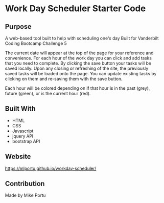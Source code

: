 # Work Day Scheduler Starter Code

## Purpose
A web-based tool built to help with scheduling one's day
Built for Vanderbilt Coding Bootcamp Challenge 5

The current date will appear at the top of the page for your reference and convenience. For each hour of the work day you can click and add tasks that you need to complete. By clicking the save button your tasks will be saved locally. Upon any closing or refreshing of the site, the previously saved tasks will be loaded onto the page. You can update existing tasks by clicking on them and re-saving them with the save button. 

Each hour will be colored depending on if that hour is in the past (grey), future (green), or is the current hour (red). 

## Built With
* HTML
* CSS
* Javascript
* jquery API
* bootstrap API

## Website
https://mlportu.github.io/workday-scheduler/

## Contribution
Made by Mike Portu
